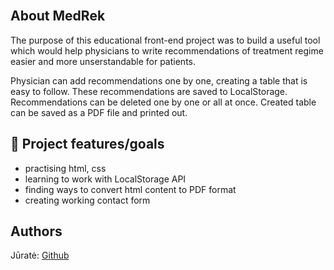 <br>

##  About MedRek

The purpose of this educational front-end project was to build a useful tool which would help physicians to write recommendations of treatment regime easier and more unserstandable for patients. 

Physician can add recommendations one by one, creating a table that is easy to follow. 
These recommendations are saved to LocalStorage. 
Recommendations can be deleted one by one or all at once. 
Created table can be saved as a PDF file and printed out. 

## 🎯 Project features/goals

- practising html, css 
- learning to work with LocalStorage API
- finding ways to convert html content to PDF format
- creating working contact form


##  Authors

Jūratė: [Github](https://github.com/sjurate)
